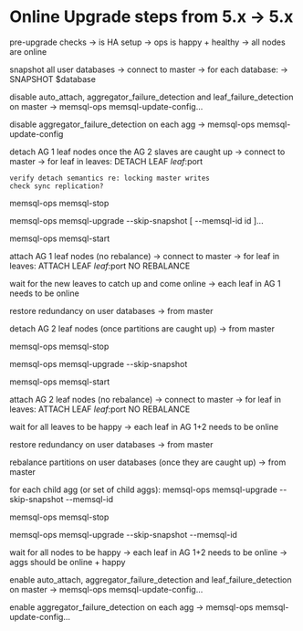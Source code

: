 # Online Upgrade steps from 5.x -> 5.x

<!-- pre-upgrade -->
pre-upgrade checks
 -> is HA setup
 -> ops is happy + healthy
 -> all nodes are online

<!-- snapshot databases -->
snapshot all user databases
 -> connect to master
 -> for each database:
    -> SNAPSHOT $database

<!-- update config -->
disable auto_attach, aggregator_failure_detection and leaf_failure_detection on master
 -> memsql-ops memsql-update-config...

disable aggregator_failure_detection on each agg
 -> memsql-ops memsql-update-config

<!-- Detach Leaves -->
detach AG 1 leaf nodes once the AG 2 slaves are caught up
 -> connect to master
 -> for leaf in leaves:
    DETACH LEAF $leaf:$port

    verify detach semantics re: locking master writes
    check sync replication?

<!-- memsql upgrade -->
memsql-ops memsql-stop <master id>

memsql-ops memsql-upgrade --skip-snapshot [ --memsql-id id ]...

memsql-ops memsql-start <master id>

<!-- attach leaves -->
attach AG 1 leaf nodes (no rebalance)
 -> connect to master
    -> for leaf in leaves:
        ATTACH LEAF $leaf:$port NO REBALANCE

wait for the new leaves to catch up and come online
 -> each leaf in AG 1 needs to be online

restore redundancy on user databases
 -> from master

<!-- Detach Leaves -->
detach AG 2 leaf nodes (once partitions are caught up)
 -> from master

<!-- memsql upgrade -->
memsql-ops memsql-stop <master id>

memsql-ops memsql-upgrade --skip-snapshot <memsql ids for leaves in availability group B>

memsql-ops memsql-start <master id>

attach AG 2 leaf nodes (no rebalance)
 -> connect to master
    -> for leaf in leaves:
        ATTACH LEAF $leaf:$port NO REBALANCE

wait for all leaves to be happy
 -> each leaf in AG 1+2 needs to be online

restore redundancy on user databases
 -> from master

<!-- rebalance cluster -->
rebalance partitions on user databases (once they are caught up)
 -> from master

<!-- upgrade aggregators -->
for each child agg (or set of child aggs):
    memsql-ops memsql-upgrade --skip-snapshot --memsql-id <child agg ids>

memsql-ops memsql-stop <master id>

memsql-ops memsql-upgrade --skip-snapshot --memsql-id <master id>

<!-- cleanup -->
wait for all nodes to be happy
 -> each leaf in AG 1+2 needs to be online
 -> aggs should be online + happy

enable auto_attach, aggregator_failure_detection and leaf_failure_detection on master
 -> memsql-ops memsql-update-config...

enable aggregator_failure_detection on each agg
 -> memsql-ops memsql-update-config...


